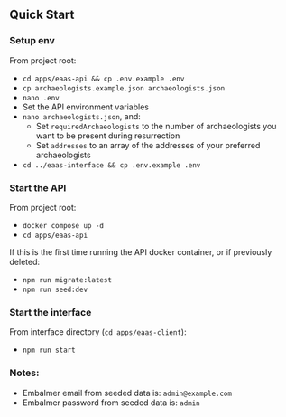 ## Quick Start

### Setup env

From project root:

- `cd apps/eaas-api && cp .env.example .env`
- `cp archaeologists.example.json archaeologists.json`
- `nano .env`
- Set the API environment variables
- `nano archaeologists.json`, and:
  - Set `requiredArchaeologists` to the number of archaeologists you want to be present during resurrection
  - Set `addresses` to an array of the addresses of your preferred archaeologists
- `cd ../eaas-interface && cp .env.example .env`

### Start the API

From project root:

- `docker compose up -d`
- `cd apps/eaas-api`

If this is the first time running the API docker container, or if previously deleted:

- `npm run migrate:latest`
- `npm run seed:dev`

### Start the interface

From interface directory (`cd apps/eaas-client`):

- `npm run start`

### Notes:

- Embalmer email from seeded data is: `admin@example.com`
- Embalmer password from seeded data is: `admin`
